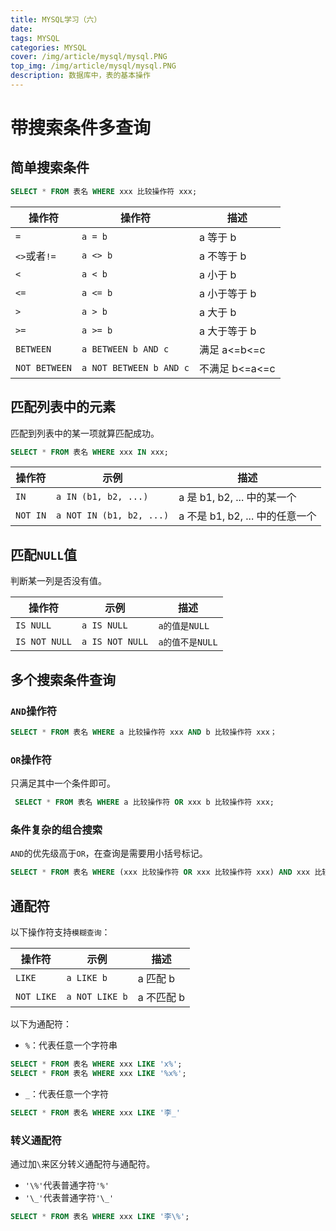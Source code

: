 ```yaml
---
title: MYSQL学习（六）
date:
tags: MYSQL
categories: MYSQL
cover: /img/article/mysql/mysql.PNG
top_img: /img/article/mysql/mysql.PNG
description: 数据库中，表的基本操作
---
```


# 带搜索条件多查询

## 简单搜索条件

```sql
SELECT * FROM 表名 WHERE xxx 比较操作符 xxx;
```

| 操作符        | 操作符                  | 描述           |
| ------------- | ----------------------- | -------------- |
| `=`           | `a = b`                 | a 等于 b       |
| `<>`或者`!=`  | `a <> b`                | a 不等于 b     |
| `<`           | `a < b`                 | a 小于 b       |
| `<=`          | `a <= b`                | a 小于等于 b   |
| `>`           | `a > b`                 | a 大于 b       |
| `>=`          | `a >= b`                | a 大于等于 b   |
| `BETWEEN`     | `a BETWEEN b AND c`     | 满足 a<=b<=c   |
| `NOT BETWEEN` | `a NOT BETWEEN b AND c` | 不满足 b<=a<=c |

## 匹配列表中的元素

匹配到列表中的某一项就算匹配成功。

```sql
SELECT * FROM 表名 WHERE xxx IN xxx;
```

| 操作符   | 示例                     | 描述                            |
| -------- | ------------------------ | ------------------------------- |
| `IN`     | `a IN (b1, b2, ...)`     | a 是 b1, b2, ... 中的某一个     |
| `NOT IN` | `a NOT IN (b1, b2, ...)` | a 不是 b1, b2, ... 中的任意一个 |

## 匹配`NULL`值

判断某一列是否没有值。

| 操作符        | 示例            | 描述            |
| ------------- | --------------- | --------------- |
| `IS NULL`     | `a IS NULL`     | `a的值是NULL`   |
| `IS NOT NULL` | `a IS NOT NULL` | `a的值不是NULL` |

## 多个搜索条件查询

### `AND`操作符

```sql
SELECT * FROM 表名 WHERE a 比较操作符 xxx AND b 比较操作符 xxx；
```

### `OR`操作符

只满足其中一个条件即可。

```sql
 SELECT * FROM 表名 WHERE a 比较操作符 OR xxx b 比较操作符 xxx;
```

### 条件复杂的组合搜索

`AND`的优先级高于`OR`，在查询是需要用小括号标记。

```sql
SELECT * FROM 表名 WHERE (xxx 比较操作符 OR xxx 比较操作符 xxx) AND xxx 比较操作符 xxx;
```

## 通配符

以下操作符支持`模糊查询`：

| 操作符     | 示例           | 描述       |
| ---------- | -------------- | ---------- |
| `LIKE`     | `a LIKE b`     | a 匹配 b   |
| `NOT LIKE` | `a NOT LIKE b` | a 不匹配 b |

以下为通配符：

- `%`：代表任意一个字符串

```sql
SELECT * FROM 表名 WHERE xxx LIKE 'x%';
SELECT * FROM 表名 WHERE xxx LIKE '%x%';
```

- `_`：代表任意一个字符

```sql
SELECT * FROM 表名 WHERE xxx LIKE '李_'
```

### 转义通配符

通过加`\`来区分转义通配符与通配符。

- `'\%'`代表普通字符`'%'`
- `'\_'`代表普通字符`'\_'`

```sql
SELECT * FROM 表名 WHERE xxx LIKE '李\%';
```
